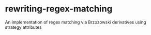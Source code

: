 # rewriting-regex-matching
An implementation of regex matching via Brzozowski derivatives using strategy attributes
